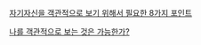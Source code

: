 [자기자신을 객관적으로 보기 위해서 필요한 8가지 포인트](http://egloos.zum.com/isao76/v/2391815)

[나를 객관적으로 보는 것은 가능한가?](http://m.todayhumor.co.kr/view.php?table=phil&no=5532)